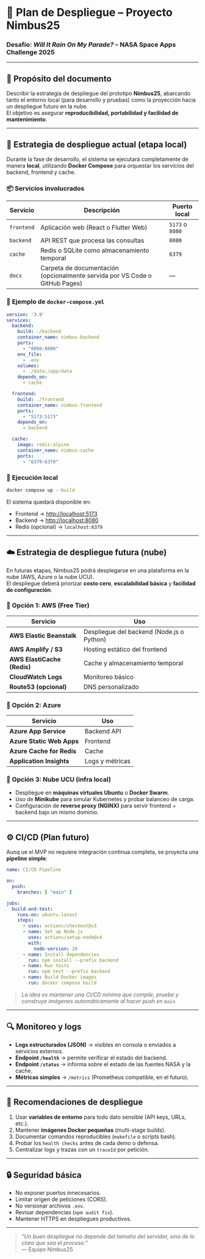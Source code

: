 

# 🚀 Plan de Despliegue – Proyecto Nimbus25  
### Desafío: *Will It Rain On My Parade?* – NASA Space Apps Challenge 2025

---

## 🎯 Propósito del documento

Describir la estrategia de despliegue del prototipo **Nimbus25**, abarcando tanto el entorno local (para desarrollo y pruebas) como la proyección hacia un despliegue futuro en la nube.  
El objetivo es asegurar **reproducibilidad, portabilidad y facilidad de mantenimiento**.

---

## 🧩 Estrategia de despliegue actual (etapa local)

Durante la fase de desarrollo, el sistema se ejecutará completamente de manera **local**, utilizando **Docker Compose** para orquestar los servicios del backend, frontend y cache.

### 📦 Servicios involucrados
| Servicio | Descripción | Puerto local |
|-----------|--------------|---------------|
| `frontend` | Aplicación web (React o Flutter Web) | `5173` o `8080` |
| `backend` | API REST que procesa las consultas | `8080` |
| `cache` | Redis o SQLite como almacenamiento temporal | `6379` |
| `docs` | Carpeta de documentación (opcionalmente servida por VS Code o GitHub Pages) | — |

### 🧱 Ejemplo de `docker-compose.yml`
```yaml
version: '3.9'
services:
  backend:
    build: ./backend
    container_name: nimbus-backend
    ports:
      - "8080:8080"
    env_file:
      - .env
    volumes:
      - ./data:/app/data
    depends_on:
      - cache

  frontend:
    build: ./frontend
    container_name: nimbus-frontend
    ports:
      - "5173:5173"
    depends_on:
      - backend

  cache:
    image: redis:alpine
    container_name: nimbus-cache
    ports:
      - "6379:6379"
```

### 🧩 Ejecución local
```bash
docker compose up --build
```
El sistema quedará disponible en:
- Frontend → [http://localhost:5173](http://localhost:5173)
- Backend → [http://localhost:8080](http://localhost:8080)
- Redis (opcional) → `localhost:6379`

---

## ☁️ Estrategia de despliegue futura (nube)

En futuras etapas, Nimbus25 podrá desplegarse en una plataforma en la nube (AWS, Azure o la nube UCU).  
El despliegue deberá priorizar **costo cero**, **escalabilidad básica** y **facilidad de configuración**.

### 🔸 Opción 1: AWS (Free Tier)
| Servicio | Uso |
|-----------|-----|
| **AWS Elastic Beanstalk** | Despliegue del backend (Node.js o Python) |
| **AWS Amplify / S3** | Hosting estático del frontend |
| **AWS ElastiCache (Redis)** | Cache y almacenamiento temporal |
| **CloudWatch Logs** | Monitoreo básico |
| **Route53 (opcional)** | DNS personalizado |

### 🔸 Opción 2: Azure
| Servicio | Uso |
|-----------|-----|
| **Azure App Service** | Backend API |
| **Azure Static Web Apps** | Frontend |
| **Azure Cache for Redis** | Cache |
| **Application Insights** | Logs y métricas |

### 🔸 Opción 3: Nube UCU (infra local)
- Despliegue en **máquinas virtuales Ubuntu** o **Docker Swarm**.  
- Uso de **Minikube** para simular Kubernetes y probar balanceo de carga.  
- Configuración de **reverse proxy (NGINX)** para servir frontend + backend bajo un mismo dominio.

---

## ⚙️ CI/CD (Plan futuro)

Aunq ue el MVP no requiere integración continua completa, se proyecta una **pipeline simple**:

```yaml
name: CI/CD Pipeline

on:
  push:
    branches: [ "main" ]

jobs:
  build-and-test:
    runs-on: ubuntu-latest
    steps:
      - uses: actions/checkout@v3
      - name: Set up Node.js
        uses: actions/setup-node@v4
        with:
          node-version: 20
      - name: Install dependencies
        run: npm install --prefix backend
      - name: Run tests
        run: npm test --prefix backend
      - name: Build Docker images
        run: docker compose build
```

> *La idea es mantener una CI/CD mínima que compile, pruebe y construya imágenes automáticamente al hacer push en `main`.*

---

## 🔍 Monitoreo y logs

- **Logs estructurados (JSON)** → visibles en consola o enviados a servicios externos.  
- **Endpoint `/health`** → permite verificar el estado del backend.  
- **Endpoint `/status`** → informa sobre el estado de las fuentes NASA y la cache.  
- **Métricas simples** → `/metrics` (Prometheus compatible, en el futuro).

---

## 🧭 Recomendaciones de despliegue

1. Usar **variables de entorno** para todo dato sensible (API keys, URLs, etc.).  
2. Mantener **imágenes Docker pequeñas** (multi-stage builds).  
3. Documentar comandos reproducibles (`makefile` o scripts bash).  
4. Probar los `health checks` antes de cada demo o defensa.  
5. Centralizar logs y trazas con un `traceId` por petición.

---

## 🔒 Seguridad básica

- No exponer puertos innecesarios.  
- Limitar origen de peticiones (CORS).  
- No versionar archivos `.env`.  
- Revisar dependencias (`npm audit fix`).  
- Mantener HTTPS en despliegues productivos.

---

> *“Un buen despliegue no depende del tamaño del servidor, sino de lo claro que sea el proceso.”*  
> — Equipo Nimbus25